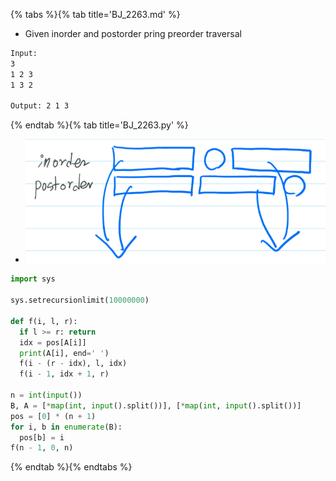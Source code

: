 {% tabs %}{% tab title='BJ_2263.md' %}

* Given inorder and postorder pring preorder traversal

```txt
Input:
3
1 2 3
1 3 2

Output: 2 1 3
```

{% endtab %}{% tab title='BJ_2263.py' %}

* ![BJ_2263](images/20210718_174312.png)

```py
import sys

sys.setrecursionlimit(10000000)

def f(i, l, r):
  if l >= r: return
  idx = pos[A[i]]
  print(A[i], end=' ')
  f(i - (r - idx), l, idx)
  f(i - 1, idx + 1, r)

n = int(input())
B, A = [*map(int, input().split())], [*map(int, input().split())]
pos = [0] * (n + 1)
for i, b in enumerate(B):
  pos[b] = i
f(n - 1, 0, n)
```

{% endtab %}{% endtabs %}
